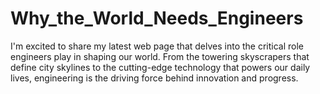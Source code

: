 # Why_the_World_Needs_Engineers
I'm excited to share my latest web page that delves into the critical role engineers play in shaping our world. From the towering skyscrapers that define city skylines to the cutting-edge technology that powers our daily lives, engineering is the driving force behind innovation and progress.
